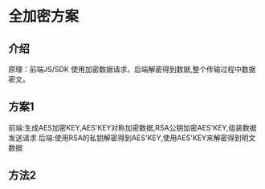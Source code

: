 # 全加密方案

## 介绍
原理：前端JS/SDK 使用加密数据请求，后端解密得到数据,整个传输过程中数据密文。

## 方案1
前端:生成AES加密KEY,AES'KEY对称加密数据,RSA公钥加密AES'KEY,组装数据发送请求
后端:使用RSA的私钥解密得到AES'KEY,使用AES'KEY来解密得到明文数据

## 方法2
